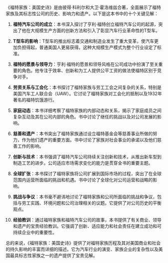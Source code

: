 《福特家族：美国史诗》是由彼得·科利尔和大卫·霍洛维兹合著，全面展示了福特家族及其标志性公司的历史、影响力和遗产。以下是这本书中的十个关键见解：

1. **福特汽车公司的成立**：本书深入探讨了亨利·福特创立福特汽车公司的起源，突出了他在大规模生产方面的创新方法和引入了彰显汽车行业革命性的T型车。

2. **T型车的影响**：T型车的推出标志着交通和制造业发生了重大变革，使汽车更加负担得起，普通美国人更易获得。这种大规模生产模式为整个行业设定了标准。

3. **福特的愿景与领导力**：亨利·福特的愿景和领导风格在公司成功中扮演了至关重要的角色。他专注于效率、创新和为工人提供公平工资的做法使福特区别于竞争对手。

4. **劳资关系与工会化**：本书探讨了福特家族与劳工工会之间复杂的关系，特别是美国汽车工人联合会（UAW）。它讨论了福特家族对工会化的抵制以及1932年著名的福特饥饿游行。

5. **家庭动态**：本书详细考察了福特家族的内部动态和关系，揭示了家庭成员之间复杂互动及其在公司内部的角色。书中讨论了继任的挑战以及对公司发展的影响。

6. **慈善和遗产**：本书突出了福特家族通过设立福特基金会等慈善事业所做的努力，作为他们遗产的重要方面。书中讨论了家族对社会事业的承诺以及他们慈善工作的影响。

7. **创新与技术**：本书强调了福特汽车公司持续关注创新和技术，从推出新车型到制造工艺的进步。公司适应市场需求变化的能力是贯穿全书的重要主题。

8. **全球扩张**：本书探讨了福特家族将公司扩展到国际市场的过程，突出了在全球范围内运营所面临的挑战和机遇。书中讨论了全球化对公司运营和战略的影响。

9. **挑战与争议**：本书毫不避讳地讨论了福特家族和公司所面临的挑战和争议，包括与劳工实践、环境问题和公司治理相关的议题。它提供了对公司历史的平衡观点。

10. **经验教训**：通过福特家族和福特汽车公司的故事，本书提供了有关商业、领导和遗产的宝贵经验教训。它强调了创新、适应能力和社会责任在建立成功和可持续企业中的重要性。

总的来说，《福特家族：美国史诗》提供了对福特家族历程及其对美国商业和社会的持久影响的丰富而详细的描述。它为汽车行业的演变、家族企业的复杂性以及美国最具标志性家族之一的遗产提供了宝贵见解。